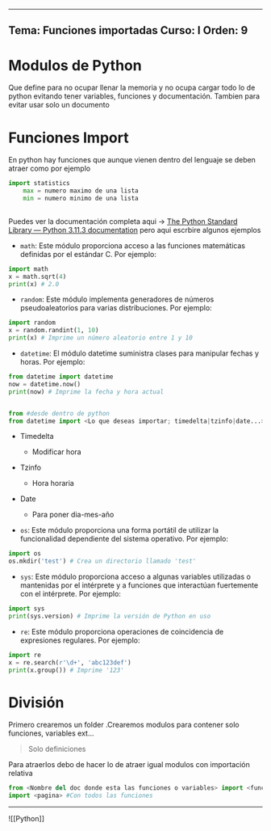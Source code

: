 
---
Tema: Funciones importadas
Curso: I
Orden: 9
---

# Modulos de Python

Que define para no ocupar llenar la memoria y no ocupa cargar todo lo de python evitando tener variables, funciones y documentación. Tambien para evitar usar solo un documento 

# Funciones Import
En python hay funciones que aunque vienen dentro del lenguaje se deben atraer como por ejemplo 

```python
import statistics 
	max = numero maximo de una lista 
	min = numero minimo de una lista
	
```



Puedes ver la documentación completa aqui → [The Python Standard Library — Python 3.11.3 documentation](https://docs.python.org/3/library/index.html) pero aqui escrbire algunos ejemplos


-   `math`: Este módulo proporciona acceso a las funciones matemáticas definidas por el estándar C. Por ejemplo:

```python
import math
x = math.sqrt(4)
print(x) # 2.0
```

-   `random`: Este módulo implementa generadores de números pseudoaleatorios para varias distribuciones. Por ejemplo:

```python
import random
x = random.randint(1, 10)
print(x) # Imprime un número aleatorio entre 1 y 10
```

-   `datetime`: El módulo datetime suministra clases para manipular fechas y horas. Por ejemplo:

```python
from datetime import datetime
now = datetime.now()
print(now) # Imprime la fecha y hora actual


from #desde dentro de python
from datetime import <Lo que deseas importar; timedelta|tzinfo|date...>

```

- Timedelta
	- Modificar hora
- Tzinfo
	- Hora horaria
- Date
	- Para poner dia-mes-año


-   `os`: Este módulo proporciona una forma portátil de utilizar la funcionalidad dependiente del sistema operativo. Por ejemplo:

```python
import os
os.mkdir('test') # Crea un directorio llamado 'test'
```

-   `sys`: Este módulo proporciona acceso a algunas variables utilizadas o mantenidas por el intérprete y a funciones que interactúan fuertemente con el intérprete. Por ejemplo:

```python
import sys
print(sys.version) # Imprime la versión de Python en uso
```

-   `re`: Este módulo proporciona operaciones de coincidencia de expresiones regulares. Por ejemplo:

```python
import re
x = re.search(r'\d+', 'abc123def')
print(x.group()) # Imprime '123'
```






# División

Primero crearemos un folder .Crearemos modulos para contener solo funciones, variables ext…

> Solo definiciones


Para atraerlos debo de hacer lo de atraer igual modulos con importación relativa

```python
from <Nombre del doc donde esta las funciones o variables> import <funciones|variables>
import <pagina> #Con todos las funciones 

```




---

![[Python]]



